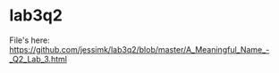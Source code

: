 # lab3q2

File's here: https://github.com/jessimk/lab3q2/blob/master/A_Meaningful_Name_-_Q2_Lab_3.html
